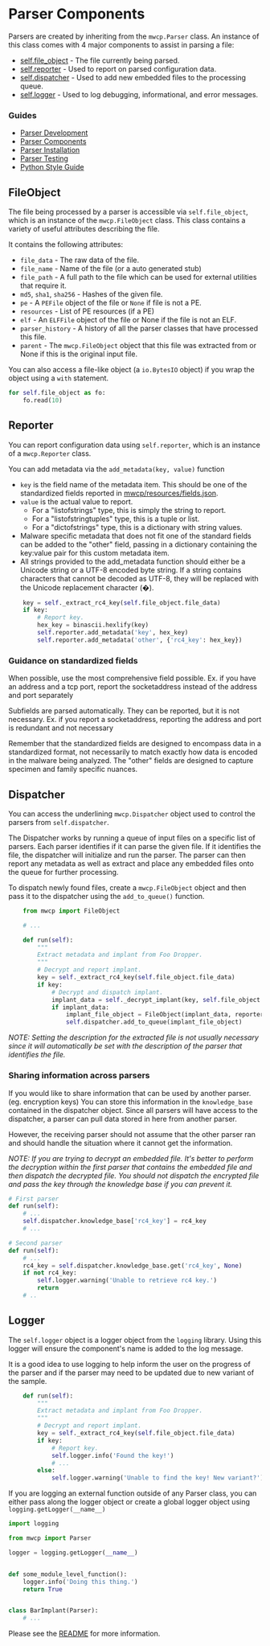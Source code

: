 # Parser Components

Parsers are created by inheriting from the `mwcp.Parser` class. An instance of this class comes with 4 major
components to assist in parsing a file:

- [self.file_object](#fileobject) - The file currently being parsed.
- [self.reporter](#reporter) - Used to report on parsed configuration data.
- [self.dispatcher](#dispatcher) - Used to add new embedded files to the processing queue.
- [self.logger](#logger) - Used to log debugging, informational, and error messages.


### Guides
- [Parser Development](ParserDevelopment.md)
- [Parser Components](ParserComponents.md)
- [Parser Installation](ParserInstallation.md)
- [Parser Testing](ParserTesting.md)
- [Python Style Guide](PythonStyleGuide.md)

## FileObject
The file being processed by a parser is accessible via `self.file_object`, which is an instance of the 
`mwcp.FileObject` class. This class contains a variety of useful attributes describing the file.

It contains the following attributes:
- `file_data` - The raw data of the file.
- `file_name` - Name of the file (or a auto generated stub)
- `file_path` - A full path to the file which can be used for external utilities that require it.
- `md5`, `sha1`, `sha256` - Hashes of the given file.
- `pe` - A `PEFile` object of the file or `None` if file is not a PE.
- `resources` - List of PE resources (if a PE)
- `elf` - An `ELFFile` object of the file or None if the file is not an ELF.
- `parser_history` - A history of all the parser classes that have processed this file.
- `parent` - The `mwcp.FileObject` object that this file was extracted from or None if this is the original input file.


You can also access a file-like object (a `io.BytesIO` object) if you wrap the object using a `with` statement.

```python
for self.file_object as fo:
    fo.read(10)
```

## Reporter
You can report configuration data using `self.reporter`, which is an instance of a `mwcp.Reporter` class.

You can add metadata via the `add_metadata(key, value)` function
- `key` is the field name of the metadata item. This should be one of the standardized fields reported in [mwcp/resources/fields.json](../mwcp/resources/fields.json).
- `value` is the actual value to report.
   - For a "listofstrings" type, this is simply the string to report.
   - For a "listofstringtuples" type, this is a tuple or list.
   - For a "dictofstrings" type, this is a dictionary with string values.
- Malware specific metadata that does not fit one of the standard fields can be added to the "other" field, passing in a dictionary containing the key:value pair for this custom metadata item.
- All strings provided to the add_metadata function should either be a Unicode string or a UTF-8 encoded byte string. If a string contains characters that cannot be decoded as UTF-8, they will be replaced with the Unicode replacement character (�).

```python
    key = self._extract_rc4_key(self.file_object.file_data)
    if key:
        # Report key.
        hex_key = binascii.hexlify(key)
        self.reporter.add_metadata('key', hex_key)
        self.reporter.add_metadata('other', {'rc4_key': hex_key})
```

### Guidance on standardized fields

When possible, use the most comprehensive field possible. Ex. if you have an address and a tcp port, report the socketaddress instead of the address and port separately

 Subfields are parsed automatically. They can be reported, but it is not necessary. Ex. if you report a socketaddress, reporting the address and port is redundant and not necessary

Remember that the standardized fields are designed to encompass data in a standardized format, not necessarily to match exactly how data is encoded in the malware being analyzed. The "other" fields are designed to capture specimen and family specific nuances.


## Dispatcher
You can access the underlining `mwcp.Dispatcher` object used to control the parsers from `self.dispatcher`.

The Dispatcher works by running a queue of input files on a specific list of parsers. Each parser identifies if it can parse the given file. If it identifies the file, the dispatcher
will initialize and run the parser. The parser can then report any metadata as well as extract and place any
embedded files onto the queue for further processing.

To dispatch newly found files, create a `mwcp.FileObject` object and then pass it to the dispatcher
using the `add_to_queue()` function.

```python
    from mwcp import FileObject

    # ...

    def run(self):
        """
        Extract metadata and implant from Foo Dropper.
        """
        # Decrypt and report implant.
        key = self._extract_rc4_key(self.file_object.file_data)
        if key:
            # Decrypt and dispatch implant.
            implant_data = self._decrypt_implant(key, self.file_object.file_data)
            if implant_data:
                implant_file_object = FileObject(implant_data, reporter=self.reporter, description='Decrypted Implant')
                self.dispatcher.add_to_queue(implant_file_object)
```

*NOTE: Setting the description for the extracted file is not usually necessary since it will automatically
be set with the description of the parser that identifies the file.*


### Sharing information across parsers
If you would like to share information that can be used by another parser. (eg. encryption keys)
You can store this information in the `knowledge_base` contained in the dispatcher object.
Since all parsers will have access to the dispatcher, a parser can pull data stored in here from another parser.

However, the receiving parser should not assume that the other parser ran and should handle the situation
where it cannot get the information.

*NOTE: If you are trying to decrypt an embedded file. It's better to perform the decryption within
the first parser that contains the embedded file and then dispatch the decrypted file. 
You should not dispatch the encrypted file and pass the key through the knowledge base if you can prevent it.*

```python
# First parser
def run(self):
    # ...
    self.dispatcher.knowledge_base['rc4_key'] = rc4_key
    # ...

# Second parser
def run(self):
    # ...
    rc4_key = self.dispatcher.knowledge_base.get('rc4_key', None)
    if not rc4_key:
        self.logger.warning('Unable to retrieve rc4 key.')
        return
    # ..
```




## Logger
The `self.logger` object is a logger object from the `logging` library.
Using this logger will ensure the component's name is added to the log message.

It is a good idea to use logging to help inform the user on the progress of the parser and if the parser may
need to be updated due to new variant of the sample.

```python
    def run(self):
        """
        Extract metadata and implant from Foo Dropper.
        """
        # Decrypt and report implant.
        key = self._extract_rc4_key(self.file_object.file_data)
        if key:
            # Report key.
            self.logger.info('Found the key!')
            # ...
        else:
            self.logger.warning('Unable to find the key! New variant?')
```

If you are logging an external function outside of any Parser class, you can either
pass along the logger object or create a global logger object using `logging.getLogger(__name__)`

```python
import logging

from mwcp import Parser

logger = logging.getLogger(__name__)


def some_module_level_function():
    logger.info('Doing this thing.')
    return True


class BarImplant(Parser):
    # ...

```


Please see the [README](../README.md#logging) for more information.